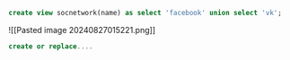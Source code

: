 ```sql
create view socnetwork(name) as select 'facebook' union select 'vk';
```
![[Pasted image 20240827015221.png]]

```sql
create or replace....
```

